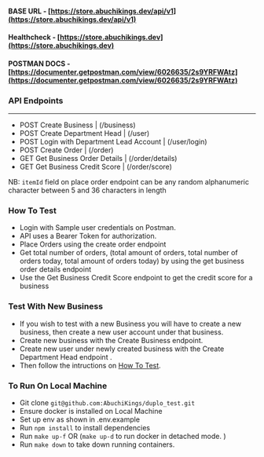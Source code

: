 #### **BASE URL** - [https://store.abuchikings.dev/api/v1](https://store.abuchikings.dev/api/v1) 
#### **Healthcheck** - [https://store.abuchikings.dev](https://store.abuchikings.dev) 

#### **POSTMAN DOCS** - [https://documenter.getpostman.com/view/6026635/2s9YRFWAtz](https://documenter.getpostman.com/view/6026635/2s9YRFWAtz) 

### API Endpoints
----------------------------------------------------------------
* POST Create Business                              | (/business)
* POST Create Department Head                       | (/user)
* POST Login with Department Lead Account           | (/user/login)
* POST Create Order                                 | (/order)
* GET Get Business Order Details                    | (/order/details)
* GET Get Business Credit Score                     | (/order/score)

NB: `itemId` field on place order endpoint can be any random alphanumeric character between 5 and 36 characters in length

### How To Test
- Login with Sample user credentials on Postman.
- API uses a Bearer Token for authorization.
- Place Orders using the create order endpoint
- Get total number of orders, (total amount of orders, total number of orders today, total amount of orders today) by using the get business
order details endpoint
- Use the Get Business Credit Score endpoint to get the credit score for  a business


### Test With New Business
- If you wish to test with a new Business you will have to create a new business, then create a new user account under that business.
- Create new business with the Create Business endpoint.
- Create new user under newly created business with the Create Department Head endpoint .
- Then follow the intructions on [How To Test](#how-to-test).

### To Run On Local Machine
- Git clone `git@github.com:AbuchiKings/duplo_test.git`
- Ensure docker is installed on Local Machine
- Set up env as shown in .env.example
- Run `npm install` to install dependencies
- Run `make up-f` OR (`make up-d` to run docker in detached mode. )
- Run `make down` to take down running containers.
 